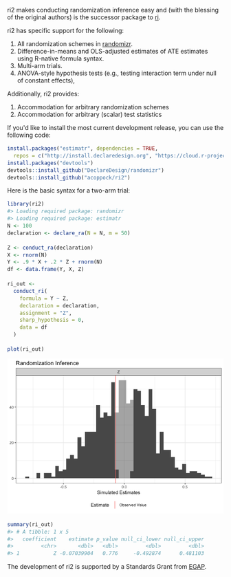 
<!-- README.md is generated from README.Rmd. Please edit that file -->
ri2 makes conducting randomization inference easy and (with the blessing of the original authors) is the successor package to [ri](https://cran.r-project.org/web/packages/ri/index.html).

ri2 has specific support for the following:

1.  All randomization schemes in [randomizr](http://randomizr.declaredesign.org).
2.  Difference-in-means and OLS-adjusted estimates of ATE estimates using R-native formula syntax.
3.  Multi-arm trials.
4.  ANOVA-style hypothesis tests (e.g., testing interaction term under null of constant effects),

Additionally, ri2 provides:

1.  Accommodation for arbitrary randomization schemes
2.  Accommodation for arbitrary (scalar) test statistics

If you'd like to install the most current development release, you can use the following code:

``` r
install.packages("estimatr", dependencies = TRUE,
  repos = c("http://install.declaredesign.org", "https://cloud.r-project.org"))
install.packages("devtools")
devtools::install_github("DeclareDesign/randomizr")
devtools::install_github("acoppock/ri2")
```

Here is the basic syntax for a two-arm trial:

``` r
library(ri2)
#> Loading required package: randomizr
#> Loading required package: estimatr
N <- 100
declaration <- declare_ra(N = N, m = 50)

Z <- conduct_ra(declaration)
X <- rnorm(N)
Y <- .9 * X + .2 * Z + rnorm(N)
df <- data.frame(Y, X, Z)

ri_out <-
  conduct_ri(
    formula = Y ~ Z,
    declaration = declaration,
    assignment = "Z",
    sharp_hypothesis = 0,
    data = df
  )

plot(ri_out)
```

![](README-unnamed-chunk-3-1.png)

``` r
summary(ri_out)
#> # A tibble: 1 x 5
#>   coefficient    estimate p_value null_ci_lower null_ci_upper
#>         <chr>       <dbl>   <dbl>         <dbl>         <dbl>
#> 1           Z -0.07039904   0.776     -0.492874      0.481103
```

The development of ri2 is supported by a Standards Grant from [EGAP](http://egap.org).
